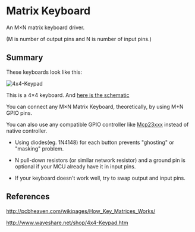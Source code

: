 # Matrix Keyboard

An M×N matrix keyboard driver.

(M is number of output pins and N is number of input pins.)

## Summary

These keyboards look like this:

![4x4-Keypad](http://www.waveshare.net/photo/accBoard/4x4-Keypad/4x4-Keypad-3.jpg)

This is a 4×4 keyboard. And [here is the schematic](http://www.waveshare.net/w/upload/3/3d/4x4-Keypad_schematic.pdf)

You can connect any M×N Matrix Keyboard, theoretically, by using M+N GPIO pins.

You can also use any compatible GPIO controller like [Mcp23xxx](../Mcp23xxx) instead of native controller.

* Using diodes(eg. 1N4148) for each button prevents "ghosting" or "masking" problem.

* N pull-down resistors (or similar network resistor) and a ground pin is optional if your MCU already have it in input pins.

* If your keyboard doesn't work well, try to swap output and input pins.

## References

http://pcbheaven.com/wikipages/How_Key_Matrices_Works/

http://www.waveshare.net/shop/4x4-Keypad.htm
